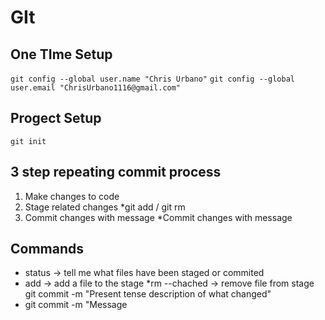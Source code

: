 # GIt

## One TIme Setup
`git config --global user.name "Chris Urbano"`
`git config --global user.email "ChrisUrbano1116@gmail.com"`

## Progect Setup
`git init`

## 3 step repeating commit process
1. Make changes to code
2. Stage related changes
    *git add / git rm
3. Commit changes with message
    *Commit changes with message

## Commands

* status -> tell me what files have been staged or commited
* add -> add a file to the stage 
*rm --chached -> remove file from stage
git commit -m "Present tense description of what changed"
* git commit -m "Message
